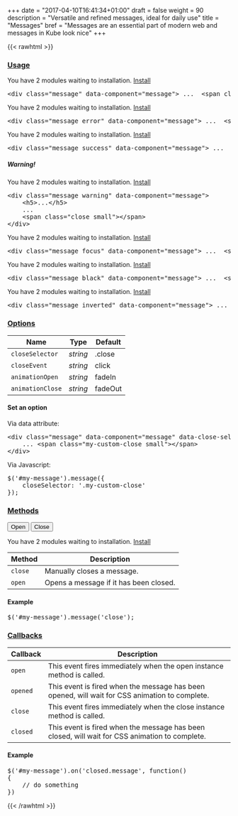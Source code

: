 +++
date = "2017-04-10T16:41:34+01:00"
draft = false
weight = 90
description = "Versatile and refined messages, ideal for daily use"
title = "Messages"
bref = "Messages are an essential part of modern web and messages in Kube look nice"
+++

{{< rawhtml >}}

<h3 class="section-head" id="h-usage"><a href="#h-usage">Usage</a></h3>
<div class="example">
  <div class="message open" data-component="message" data-loaded="true">
    You have 2 modules waiting to installation. <a href="#install">Install</a> <span class="close small"></span>
  </div>
  <pre class="code">&lt;div <span class="hljs-class"><span class="hljs-keyword">class</span></span>=<span class="hljs-string">"message"</span> data-component=<span class="hljs-string">"message"</span>&gt; ...  &lt;span <span class="hljs-class"><span class="hljs-keyword">class</span></span>=<span class="hljs-string">"close small"</span>&gt;<span class="xml"><span class="hljs-tag">&lt;/<span class="hljs-name">span</span>&gt;</span></span><span class="xml"><span class="hljs-tag">&lt;/<span class="hljs-name">div</span>&gt;</span></span></pre>
</div>
<div class="example">
  <div class="message error open" data-component="message" data-loaded="true">
    You have 2 modules waiting to installation. <a href="">Install</a> <span class="close small"></span>
  </div>
  <pre class="code">&lt;div <span class="hljs-class"><span class="hljs-keyword">class</span></span>=<span class="hljs-string">"message error"</span> data-component=<span class="hljs-string">"message"</span>&gt; ...  &lt;span <span class="hljs-class"><span class="hljs-keyword">class</span></span>=<span class="hljs-string">"close small"</span>&gt;<span class="xml"><span class="hljs-tag">&lt;/<span class="hljs-name">span</span>&gt;</span></span><span class="xml"><span class="hljs-tag">&lt;/<span class="hljs-name">div</span>&gt;</span></span></pre>
</div>
<div class="example">
  <div class="message success open" data-component="message" data-loaded="true">
    You have 2 modules waiting to installation. <a href="">Install</a> <span class="close small"></span>
  </div>
  <pre class="code">&lt;div <span class="hljs-class"><span class="hljs-keyword">class</span></span>=<span class="hljs-string">"message success"</span> data-component=<span class="hljs-string">"message"</span>&gt; ...  &lt;span <span class="hljs-class"><span class="hljs-keyword">class</span></span>=<span class="hljs-string">"close small"</span>&gt;<span class="xml"><span class="hljs-tag">&lt;/<span class="hljs-name">span</span>&gt;</span></span><span class="xml"><span class="hljs-tag">&lt;/<span class="hljs-name">div</span>&gt;</span></span></pre>
</div>
<div class="example">
  <div class="message warning open" data-component="message" data-loaded="true">
    <h5>Warning!</h5>You have 2 modules waiting to installation. <a href="">Install</a> <span class="close small"></span>
  </div>
  <pre class="code skip"><span class="hljs-tag">&lt;<span class="hljs-name">div</span> <span class="hljs-attr">class</span>=<span class="hljs-string">"message warning"</span> <span class="hljs-attr">data-component</span>=<span class="hljs-string">"message"</span>&gt;</span>
    <span class="hljs-tag">&lt;<span class="hljs-name">h5</span>&gt;</span>...<span class="hljs-tag">&lt;/<span class="hljs-name">h5</span>&gt;</span>
    ...
    <span class="hljs-tag">&lt;<span class="hljs-name">span</span> <span class="hljs-attr">class</span>=<span class="hljs-string">"close small"</span>&gt;</span><span class="hljs-tag">&lt;/<span class="hljs-name">span</span>&gt;</span>
<span class="hljs-tag">&lt;/<span class="hljs-name">div</span>&gt;</span>
</pre>
</div>
<div class="example">
  <div class="message focus open" data-component="message" data-loaded="true">
    You have 2 modules waiting to installation. <a href="">Install</a> <span class="close small"></span>
  </div>
  <pre class="code">&lt;div <span class="hljs-class"><span class="hljs-keyword">class</span></span>=<span class="hljs-string">"message focus"</span> data-component=<span class="hljs-string">"message"</span>&gt; ...  &lt;span <span class="hljs-class"><span class="hljs-keyword">class</span></span>=<span class="hljs-string">"close small"</span>&gt;<span class="xml"><span class="hljs-tag">&lt;/<span class="hljs-name">span</span>&gt;</span></span><span class="xml"><span class="hljs-tag">&lt;/<span class="hljs-name">div</span>&gt;</span></span></pre>
</div>
<div class="example">
  <div class="message black open" data-component="message" data-loaded="true">
    You have 2 modules waiting to installation. <a href="">Install</a> <span class="close small white"></span>
  </div>
  <pre class="code">&lt;div <span class="hljs-class"><span class="hljs-keyword">class</span></span>=<span class="hljs-string">"message black"</span> data-component=<span class="hljs-string">"message"</span>&gt; ...  &lt;span <span class="hljs-class"><span class="hljs-keyword">class</span></span>=<span class="hljs-string">"close small"</span>&gt;<span class="xml"><span class="hljs-tag">&lt;/<span class="hljs-name">span</span>&gt;</span></span><span class="xml"><span class="hljs-tag">&lt;/<span class="hljs-name">div</span>&gt;</span></span></pre>
</div>
<div class="example">
  <div class="message inverted open" data-component="message" data-loaded="true">
    You have 2 modules waiting to installation. <a href="">Install</a> <span class="close small"></span>
  </div>
  <pre class="code">&lt;div <span class="hljs-class"><span class="hljs-keyword">class</span></span>=<span class="hljs-string">"message inverted"</span> data-component=<span class="hljs-string">"message"</span>&gt; ...  &lt;span <span class="hljs-class"><span class="hljs-keyword">class</span></span>=<span class="hljs-string">"close small"</span>&gt;<span class="xml"><span class="hljs-tag">&lt;/<span class="hljs-name">span</span>&gt;</span></span><span class="xml"><span class="hljs-tag">&lt;/<span class="hljs-name">div</span>&gt;</span></span></pre>
</div>
<h3 class="section-head" id="h-options"><a href="#h-options">Options</a></h3>
<table>
  <thead>
    <tr>
      <th class="w30">Name</th>
      <th class="w30">Type</th>
      <th class="w40">Default</th>
    </tr>
  </thead>
  <tbody>
    <tr>
      <td><code>closeSelector</code></td>
      <td><var>string</var></td>
      <td>.close</td>
    </tr>
    <tr>
      <td><code>closeEvent</code></td>
      <td><var>string</var></td>
      <td>click</td>
    </tr>
    <tr>
      <td><code>animationOpen</code></td>
      <td><var>string</var></td>
      <td>fadeIn</td>
    </tr>
    <tr>
      <td><code>animationClose</code></td>
      <td><var>string</var></td>
      <td>fadeOut</td>
    </tr>
  </tbody>
</table>
<h4>Set an option</h4>
<p>Via data attribute:</p>
<pre class="code skip">&lt;<span class="hljs-keyword">div</span> <span class="hljs-built_in">class</span>=<span class="hljs-string">"message"</span> data-component=<span class="hljs-string">"message"</span> data-close-selector=<span class="hljs-string">".my-custom-close"</span>&gt;
    ... &lt;span <span class="hljs-built_in">class</span>=<span class="hljs-string">"my-custom-close small"</span>&gt;&lt;/span&gt;
&lt;/<span class="hljs-keyword">div</span>&gt;
</pre>
<p>Via Javascript:</p>
<pre class="code skip"><span class="hljs-variable">$(</span><span class="hljs-string">'#my-message'</span>).message({
    <span class="hljs-symbol">closeSelector:</span> <span class="hljs-string">'.my-custom-close'</span>
});
</pre>
<h3 class="section-head" id="h-methods"><a href="#h-methods">Methods</a></h3>
<p><button onclick="$('#message-1').message('open')">Open</button> <button onclick="$('#message-1').message('close')">Close</button></p>
<div class="message open" data-component="message" data-loaded="true" id="message-1">
  You have 2 modules waiting to installation. <a href="#install">Install</a> <span class="close small"></span>
</div>
<table>
  <thead>
    <tr>
      <th>Method</th>
      <th>Description</th>
    </tr>
  </thead>
  <tbody>
    <tr>
      <td><code>close</code></td>
      <td>Manually closes a message.</td>
    </tr>
    <tr>
      <td><code>open</code></td>
      <td>Opens a message if it has been closed.</td>
    </tr>
  </tbody>
</table>
<h4>Example</h4>
<pre class="code">$(<span class="hljs-string">'#my-message'</span>).<span class="hljs-keyword">message</span>(<span class="hljs-string">'close'</span>);</pre>
<h3 class="section-head" id="h-callbacks"><a href="#h-callbacks">Callbacks</a></h3>
<table>
  <thead>
    <tr>
      <th>Callback</th>
      <th>Description</th>
    </tr>
  </thead>
  <tbody>
    <tr>
      <td><code>open</code></td>
      <td>This event fires immediately when the open instance method is called.</td>
    </tr>
    <tr>
      <td><code>opened</code></td>
      <td>This event is fired when the message has been opened, will wait for CSS animation to complete.</td>
    </tr>
    <tr>
      <td><code>close</code></td>
      <td>This event fires immediately when the close instance method is called.</td>
    </tr>
    <tr>
      <td><code>closed</code></td>
      <td>This event is fired when the message has been closed, will wait for CSS animation to complete.</td>
    </tr>
  </tbody>
</table>
<h4>Example</h4>
<pre class="code skip">$(<span class="hljs-string">'#my-message'</span>).on(<span class="hljs-string">'closed.message'</span>, <span class="hljs-function"><span class="hljs-keyword">function</span>(<span class="hljs-params"></span>)
</span>{
    <span class="hljs-comment">// do something</span>
})
</pre>
{{< /rawhtml >}}
